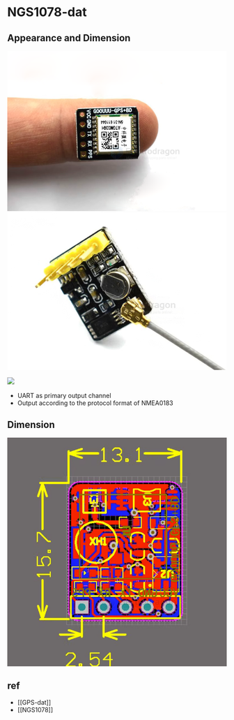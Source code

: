 
# NGS1078-dat




## Appearance and Dimension 

![](GNSS-Module-GPS-Beidou-ATGM336H-5N.png)
![](GNSS-Module-GPS-Beidou-ATGM336H-5N-2.png)

![](2024-01-13-12-39-59.png)


- UART as primary output channel
- Output according to the protocol format of NMEA0183

## Dimension 

![](2024-01-13-12-33-37.png)


## ref 

- [[GPS-dat]]
- [[NGS1078]]